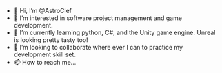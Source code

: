 - 👋 Hi, I’m @AstroClef
- 👀 I’m interested in software project management and game development.
- 🌱 I’m currently learning python, C#, and the Unity game engine. Unreal is looking pretty tasty too!
- 💞️ I’m looking to collaborate where ever I can to practice my development skill set.
- 📫 How to reach me...

<!---
AstroClef/AstroClef is a ✨ special ✨ repository because its `README.md` (this file) appears on your GitHub profile.
You can click the Preview link to take a look at your changes.
--->
